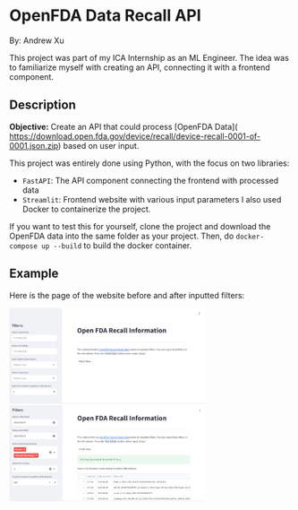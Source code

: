 # OpenFDA Data Recall API

By: Andrew Xu

This project was part of my ICA Internship as an ML Engineer. The idea was to
familiarize myself with creating an API, connecting it with a frontend 
component.

## Description

**Objective:** Create an API that could process [OpenFDA Data](\
https://download.open.fda.gov/device/recall/device-recall-0001-of-0001.json.zip)
based on user input.

This project was entirely done using Python, with the focus on two libraries:
- `FastAPI`: The API component connecting the frontend with processed data
- `Streamlit`: Frontend website with various input parameters
I also used Docker to containerize the project.

If you want to test this for yourself, clone the project and download the 
OpenFDA data into the same folder as your project. Then, do 
`docker-compose up --build` to build the docker container.

## Example

Here is the page of the website before and after inputted filters:

<img src="images/Initial.png" alt="1" style="width:350px;"/>
<img src="images/Processed.png" alt="2" style="width:350px;"/>
